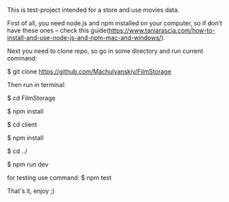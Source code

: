 This is test-project intended for a store and use movies data.

First of all, you need node.js and npm installed on your computer, so if don’t have these ones – check this guide(https://www.taniarascia.com/how-to-install-and-use-node-js-and-npm-mac-and-windows/).

Next you need to clone repo, so go in some directory and run current command:

$ git clone https://github.com/Machulyanskiy/FilmStorage

Then run in terminal: 

$ cd FilmStorage

$ npm install

$ cd client

$ npm install

$ cd ../

$ npm run dev


for testing use command:
$ npm test

That's it, enjoy ;)
